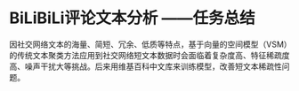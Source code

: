 # BiLiBiLi评论文本分析 ——任务总结

因社交网络文本的海量、简短、冗余、低质等特点，基于向量的空间模型（VSM）的传统文本聚类方法应用到社交网络短文本数据时会面临着复杂度高、特征稀疏度高、噪声干扰大等挑战。后来用维基百科中文库来训练模型，改善短文本稀疏性问题。